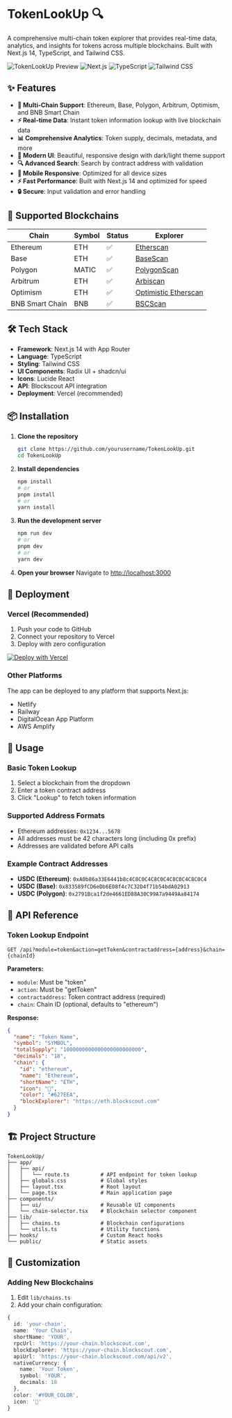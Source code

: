 # TokenLookUp 🔍

A comprehensive multi-chain token explorer that provides real-time data, analytics, and insights for tokens across multiple blockchains. Built with Next.js 14, TypeScript, and Tailwind CSS.

![TokenLookUp Preview](https://img.shields.io/badge/Status-In%20Development-yellow)
![Next.js](https://img.shields.io/badge/Next.js-14.2.16-black)
![TypeScript](https://img.shields.io/badge/TypeScript-5.0-blue)
![Tailwind CSS](https://img.shields.io/badge/Tailwind%20CSS-4.1.9-38B2AC)

## ✨ Features

- **🔗 Multi-Chain Support**: Ethereum, Base, Polygon, Arbitrum, Optimism, and BNB Smart Chain
- **⚡ Real-time Data**: Instant token information lookup with live blockchain data
- **📊 Comprehensive Analytics**: Token supply, decimals, metadata, and more
- **🎨 Modern UI**: Beautiful, responsive design with dark/light theme support
- **🔍 Advanced Search**: Search by contract address with validation
- **📱 Mobile Responsive**: Optimized for all device sizes
- **⚡ Fast Performance**: Built with Next.js 14 and optimized for speed
- **🔒 Secure**: Input validation and error handling

## 🚀 Supported Blockchains

| Chain | Symbol | Status | Explorer |
|-------|--------|--------|----------|
| Ethereum | ETH | ✅ | [Etherscan](https://eth.blockscout.com) |
| Base | ETH | ✅ | [BaseScan](https://base.blockscout.com) |
| Polygon | MATIC | ✅ | [PolygonScan](https://polygon.blockscout.com) |
| Arbitrum | ETH | ✅ | [Arbiscan](https://arbitrum.blockscout.com) |
| Optimism | ETH | ✅ | [Optimistic Etherscan](https://optimism.blockscout.com) |
| BNB Smart Chain | BNB | ✅ | [BSCScan](https://bsc.blockscout.com) |

## 🛠️ Tech Stack

- **Framework**: Next.js 14 with App Router
- **Language**: TypeScript
- **Styling**: Tailwind CSS
- **UI Components**: Radix UI + shadcn/ui
- **Icons**: Lucide React
- **API**: Blockscout API integration
- **Deployment**: Vercel (recommended)

## 📦 Installation

1. **Clone the repository**
   ```bash
   git clone https://github.com/yourusername/TokenLookUp.git
   cd TokenLookUp
   ```

2. **Install dependencies**
   ```bash
   npm install
   # or
   pnpm install
   # or
   yarn install
   ```

3. **Run the development server**
   ```bash
   npm run dev
   # or
   pnpm dev
   # or
   yarn dev
   ```

4. **Open your browser**
   Navigate to [http://localhost:3000](http://localhost:3000)

## 🚀 Deployment

### Vercel (Recommended)

1. Push your code to GitHub
2. Connect your repository to Vercel
3. Deploy with zero configuration

[![Deploy with Vercel](https://vercel.com/button)](https://vercel.com/new/clone?repository-url=https://github.com/yourusername/TokenLookUp)

### Other Platforms

The app can be deployed to any platform that supports Next.js:
- Netlify
- Railway
- DigitalOcean App Platform
- AWS Amplify

## 📖 Usage

### Basic Token Lookup

1. Select a blockchain from the dropdown
2. Enter a token contract address
3. Click "Lookup" to fetch token information

### Supported Address Formats

- Ethereum addresses: `0x1234...5678`
- All addresses must be 42 characters long (including 0x prefix)
- Addresses are validated before API calls

### Example Contract Addresses

- **USDC (Ethereum)**: `0xA0b86a33E6441b8c4C8C0C4C8C0C4C8C0C4C8C0C4`
- **USDC (Base)**: `0x833589fCD6eDb6E08f4c7C32D4f71b54bdA02913`
- **USDC (Polygon)**: `0x2791Bca1f2de4661ED88A30C99A7a9449Aa84174`

## 🔧 API Reference

### Token Lookup Endpoint

```http
GET /api?module=token&action=getToken&contractaddress={address}&chain={chainId}
```

**Parameters:**
- `module`: Must be "token"
- `action`: Must be "getToken"
- `contractaddress`: Token contract address (required)
- `chain`: Chain ID (optional, defaults to "ethereum")

**Response:**
```json
{
  "name": "Token Name",
  "symbol": "SYMBOL",
  "totalSupply": "1000000000000000000000000",
  "decimals": "18",
  "chain": {
    "id": "ethereum",
    "name": "Ethereum",
    "shortName": "ETH",
    "icon": "🔷",
    "color": "#627EEA",
    "blockExplorer": "https://eth.blockscout.com"
  }
}
```

## 🏗️ Project Structure

```
TokenLookUp/
├── app/
│   ├── api/
│   │   └── route.ts          # API endpoint for token lookup
│   ├── globals.css           # Global styles
│   ├── layout.tsx            # Root layout
│   └── page.tsx              # Main application page
├── components/
│   ├── ui/                   # Reusable UI components
│   └── chain-selector.tsx    # Blockchain selector component
├── lib/
│   ├── chains.ts             # Blockchain configurations
│   └── utils.ts              # Utility functions
├── hooks/                    # Custom React hooks
└── public/                   # Static assets
```

## 🎨 Customization

### Adding New Blockchains

1. Edit `lib/chains.ts`
2. Add your chain configuration:

```typescript
{
  id: 'your-chain',
  name: 'Your Chain',
  shortName: 'YOUR',
  rpcUrl: 'https://your-chain.blockscout.com',
  blockExplorer: 'https://your-chain.blockscout.com',
  apiUrl: 'https://your-chain.blockscout.com/api/v2',
  nativeCurrency: {
    name: 'Your Token',
    symbol: 'YOUR',
    decimals: 18
  },
  color: '#YOUR_COLOR',
  icon: '🔷'
}
```
